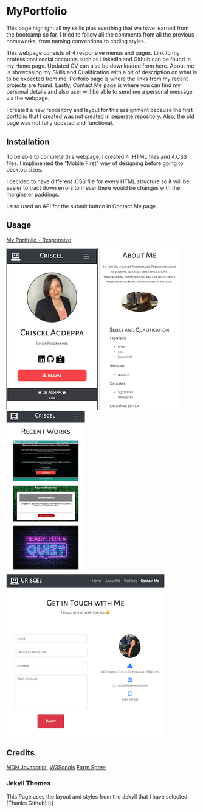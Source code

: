 # MyPortfolio
This page highlight all my skills plus everthing that we have learned from the bootcamp so far. I tried to follow all the comments from all the previous homeworks, from naming conventions to coding styles.

This webpage consists of 4 responsive menus and pages. Link to my professional social accounts such as LinkedIn and Github can be found in my Home page. Updated CV can also be downloaded from here. About me is showcasing my Skills and Qualification with a bit of description on what is to be expected from me. Porfolio page is where the links from my recent projects are found. Lastly, Contact Me page is where you can find my personal details and also user will be able to send me a personal message via the webpage.

I created a new repository and layout for this assignment because the first portfolio that I created was not created in seperate repository. Also, the old page was not fully updated and functional.

## Installation
To be able to complete this webpage, I created 4 .HTML files and 4.CSS files. I implimented the "Mobile First" way of designing before going to desktop sizes.

I decided to have different .CSS file for every HTML structure so it will be easier to tract down errors to if ever there would be changes with the margins or paddings.

I also used an API for the submit button in Contact Me page.

## Usage
[My Portfolio - Responsive](https://criscel.github.io/MyPortfolio/index.html)

![Home Page](Assets/homepage.PNG)
![About Me Page](Assets/aboutme.PNG)
![Portfolio](Assets/portfolio.PNG)
![Contact Me](Assets/contactme.PNG)

## Credits
[MDN Javascript](https://developer.mozilla.org/en-US/docs/Web/JavaScript),
[W3Scools](https://www.w3schools.com/js/default.asp)
[Form Spree](https://formspree.io/)

### Jekyll Themes

This Page uses the layout and styles from the Jekyll that I have selected [Thanks Github! :)]